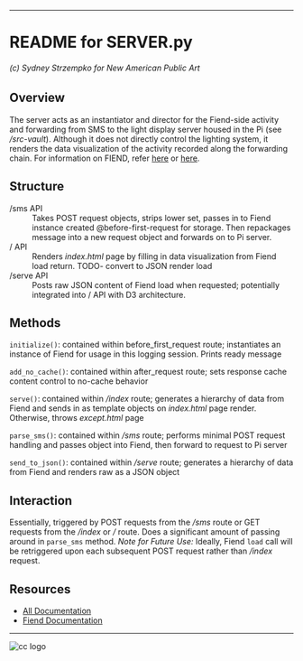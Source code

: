 ___

# README for SERVER.py
###### (c) Sydney Strzempko for New American Public Art

## Overview

The server acts as an instantiator and director for the Fiend-side activity and forwarding from SMS to the light display server housed in the Pi (see */src-vault*). Although it does not directly control the lighting system, it renders the data visualization of the activity recorded along the forwarding chain.
For information on FIEND, refer [here](../blob/master/src-fiend/README2.md) or [here](../blob/master/src-fiend/TUTORIAL.md).

## Structure
<dl>
<dt>/sms API</dt>
    <dd>Takes POST request objects, strips lower set, passes in to Fiend instance created @before-first-request for storage. Then repackages message into a new request object and forwards on to Pi server.</dd>
<dt>/ API</dt>
    <dd>Renders <i>index.html</i> page by filling in data visualization from Fiend load return. TODO- convert to JSON render load</dd>
<dt>/serve API</dt>
    <dd>Posts raw JSON content of Fiend load when requested; potentially integrated into / API with D3 architecture.</dd>
</dl>

## Methods

`initialize()`: contained within before_first_request route; instantiates an instance of Fiend for usage in this logging session. Prints ready message

`add_no_cache()`: contained within after_request route; sets response cache content control to no-cache behavior

`serve()`: contained within */index* route; generates a hierarchy of data from Fiend and sends in as template objects on *index.html* page render. Otherwise, throws *except.html* page

`parse_sms()`: contained within */sms* route; performs minimal POST request handling and passes object into Fiend, then forward to request to Pi server

`send_to_json()`: contained within */serve* route; generates a hierarchy of data from Fiend and renders raw as a JSON object

## Interaction

Essentially, triggered by POST requests from the */sms* route or GET requests from the  */index* or */* route. Does a significant amount of passing around in `parse_sms` method. *Note for Future Use:* Ideally, Fiend `load` call will be retriggered upon each subsequent POST request rather than */index* request.

## Resources

* [All Documentation](../blob/master/README.md)
* [Fiend Documentation](../blob/master/src-fiend/README2.md)

___
![cc logo](http://www.etcs.ipfw.edu/~dupenb/Pictures/CC-BY-SA%20logo.jpg)
